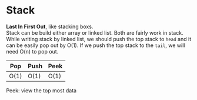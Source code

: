 # Stack
<b>Last In First Out</b>, like stacking boxs. <br>
Stack can be build either array or linked list. Both are fairly work in stack.
While writing stack by linked list, we should push the top stack to `head` and it can be easily pop out by O(1). If we push the top stack to the `tail`, we will need O(n) to pop out.

| Pop | Push | Peek |
|-----|------|------|
| O(1)| O(1) | O(1) |

Peek: view the top most data
